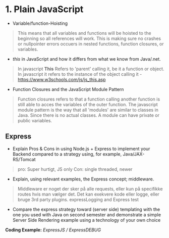 
# 1. Plain JavaScript 
- Variable/function-Hoisting
> This means that all variables and functions will be hoisted to the beginning so all references will work. This is making sure no crashes or nullpointer errors occuers in nested functions, function closures, or variables.

- *this* in JavaScript and how it differs from what we know from Java/.net.
> In javascript **This** Refers to 'parent' calling it, be it a function or object. In javascript it refers to the instance of the object calling it - https://www.w3schools.com/js/js_this.asp

- Function Closures and the JavaScript Module Pattern
> Function closures refers to that a function calling another function is still able to acces the variables of the outer function. 
The javascript module pattern is the way that all 'modules' are similar to classes in Java. Since there is no actual classes.
A module can have private or public variables.

## Express
- Explain Pros & Cons in using Node.js + Express to implement your Backend compared to a strategy using, for example, Java/JAX-RS/Tomcat
>pro: Super hurtigt, JS only
Con: single threaded, newer



- Explain, using relevant examples, the Express concept; middleware.
>Middleware er noget der sker på alle requests, eller kun på specifikke routes hvis man vælger det. Det kan exekvere kode eller logge, eller bruge 3rd party plugins.
expressLogging and Express test

- Compare the express strategy toward (server side) templating with the one you used with Java on second semester and demonstrate a simple Server Side Rendering example using a technology of your own choice


**Coding Example:** *ExpressJS / ExpressDEBUG*
